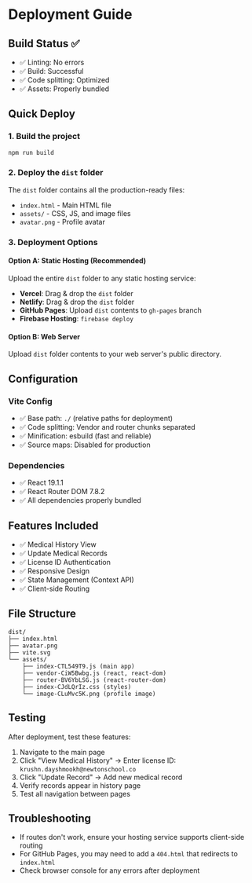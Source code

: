 # Deployment Guide

## Build Status ✅
- ✅ Linting: No errors
- ✅ Build: Successful
- ✅ Code splitting: Optimized
- ✅ Assets: Properly bundled

## Quick Deploy

### 1. Build the project
```bash
npm run build
```

### 2. Deploy the `dist` folder
The `dist` folder contains all the production-ready files:
- `index.html` - Main HTML file
- `assets/` - CSS, JS, and image files
- `avatar.png` - Profile avatar

### 3. Deployment Options

#### Option A: Static Hosting (Recommended)
Upload the entire `dist` folder to any static hosting service:
- **Vercel**: Drag & drop the `dist` folder
- **Netlify**: Drag & drop the `dist` folder  
- **GitHub Pages**: Upload `dist` contents to `gh-pages` branch
- **Firebase Hosting**: `firebase deploy`

#### Option B: Web Server
Upload `dist` folder contents to your web server's public directory.

## Configuration

### Vite Config
- ✅ Base path: `./` (relative paths for deployment)
- ✅ Code splitting: Vendor and router chunks separated
- ✅ Minification: esbuild (fast and reliable)
- ✅ Source maps: Disabled for production

### Dependencies
- ✅ React 19.1.1
- ✅ React Router DOM 7.8.2
- ✅ All dependencies properly bundled

## Features Included
- ✅ Medical History View
- ✅ Update Medical Records
- ✅ License ID Authentication
- ✅ Responsive Design
- ✅ State Management (Context API)
- ✅ Client-side Routing

## File Structure
```
dist/
├── index.html
├── avatar.png
├── vite.svg
└── assets/
    ├── index-CTL549T9.js (main app)
    ├── vendor-CiW5Bwbg.js (react, react-dom)
    ├── router-BV6YbLSG.js (react-router-dom)
    ├── index-CJdLQrIz.css (styles)
    └── image-CLuMvc5K.png (profile image)
```

## Testing
After deployment, test these features:
1. Navigate to the main page
2. Click "View Medical History" → Enter license ID: `krushn.dayshmookh@newtonschool.co`
3. Click "Update Record" → Add new medical record
4. Verify records appear in history page
5. Test all navigation between pages

## Troubleshooting
- If routes don't work, ensure your hosting service supports client-side routing
- For GitHub Pages, you may need to add a `404.html` that redirects to `index.html`
- Check browser console for any errors after deployment
